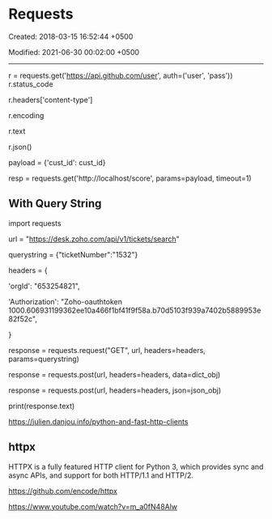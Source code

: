 # Requests

Created: 2018-03-15 16:52:44 +0500

Modified: 2021-06-30 00:02:00 +0500

---

r = requests.get('https://api.github.com/user', auth=('user', 'pass'))
r.status_code

r.headers['content-type']

r.encoding

r.text

r.json()

payload = {'cust_id': cust_id}

resp = requests.get('http://localhost/score', params=payload, timeout=1)

## With Query String

import requests

url = "<https://desk.zoho.com/api/v1/tickets/search>"

querystring = {"ticketNumber":"1532"}

headers = {

'orgId': "653254821",

'Authorization': "Zoho-oauthtoken 1000.606931199362ee10a466f1bf41f9f58a.b70d5103f939a7402b5889953e82f52c",

}

response = requests.request("GET", url, headers=headers, params=querystring)

response = requests.post(url, headers=headers, data=dict_obj)

response = requests.post(url, headers=headers, json=json_obj)

print(response.text)

<https://julien.danjou.info/python-and-fast-http-clients>

## httpx

HTTPX is a fully featured HTTP client for Python 3, which provides sync and async APIs, and support for both HTTP/1.1 and HTTP/2.

<https://github.com/encode/httpx>

<https://www.youtube.com/watch?v=m_a0fN48Alw>
